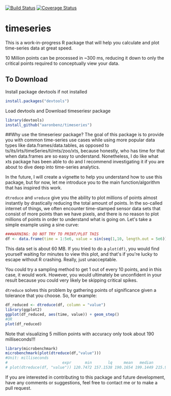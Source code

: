 [![Build Status](https://travis-ci.org/aaronbenz/timeseriesr.svg?branch=master)](https://travis-ci.org/aaronbenz/timeseriesr)
[![Coverage Status](https://img.shields.io/coveralls/aaronbenz/timeseriesr.svg)](https://coveralls.io/r/aaronbenz/timeseriesr?branch=master)

timeseries
==========
This is a work-in-progress R package that will help you calculate and plot time-series data at great speed. 

10 Million points can be processed in ~300 ms, reducing it down to only the critical points required to conceptually view your data.

## To Download
Install package devtools if not installed
```r
install.packages("devtools")
```
Load devtools and Download timeseriesr package
```r
library(devtools)
install_github("aaronbenz/timeseries")
```

##Why use the timeseriesr package?
The goal of this package is to provide you with common time-series use cases while using more popular data types like data.frames/data.tables, as opposed to ts/its/irts/timeSeries/ti/mts/zoo/xts, because honestly, who has time for that when data.frames are so easy to understand. Nonetheless, I do like what xts package has been able to do and I recommend investigating it if you are about to dive deep into time-series analytics.

In the future, I will create a vignette to help you understand how to use this package, but for now, let me introduce you to the main function/algorithm that has inspired this work. 

`dtreduce` and `vreduce` give you the ability to plot millions of points almost instantly by drastically reducing the total amount of points. In the so-called internet of things, we often encounter time-stamped sensor data sets that consist of more points than we have pixels, and there is no reason to plot millions of points in order to understand what is going on. Let's take a simple example using a sine curve:

```r
###WARNING: DO NOT TRY TO PRINT/PLOT THIS
df <- data.frame(time = 1:5e6, value = sin(seq(1,10, length.out = 5e6)))
```
This data set is about 60 MB. If you tried to do a `plot(df)`, you would find yourself waiting for minutes to view this plot, and that's if you're lucky to escape without R crashing. Really, just unacceptable.

You could try a sampling method to get 1 out of every 10 points, and in this case, it would work. However, you would ultimately be unconfident in your result because you could very likely be skipping critical spikes.

`dtreduce` solves this problem by gathering points of significance given a tolerance that you choose. So, for example:
```r
df_reduced <- dtreduce(df, column = "value")
library(ggplot2)
ggplot(df_reduced, aes(time, value)) + geom_step()
#OR
plot(df_reduced)
```

Note that visualizing 5 million points with accuracy only took about 190 milliseconds!!!

```r
library(microbenchmark)
microbenchmark(plot(dtreduce(df,"value")))
#Unit: milliseconds
#                        expr      min       lq     mean   median       uq      max neval
# plot(dtreduce(df, "value")) 120.7472 157.1538 190.1654 199.1449 215.9864 243.4482   100
```

If you are interested in contributing to this package and future development, have any comments or suggestions, feel free to contact me or to make a pull request.

